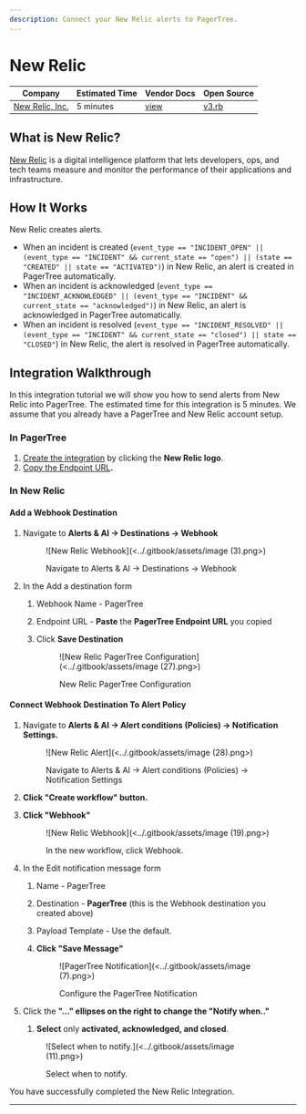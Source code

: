 ```yaml
---
description: Connect your New Relic alerts to PagerTree.
---
```


# New Relic

| Company                                  | Estimated Time | Vendor Docs                                                                                                                                           | Open Source                                                                                                                   |
| ---------------------------------------- | -------------- | ----------------------------------------------------------------------------------------------------------------------------------------------------- | ----------------------------------------------------------------------------------------------------------------------------- |
| [New Relic, Inc.](https://newrelic.com/) | 5 minutes      | [view](https://docs.newrelic.com/docs/alerts/new-relic-alerts/managing-notification-channels/notification-channels-control-where-send-alerts#webhook) | [v3.rb](https://github.com/PagerTree/pager\_tree-integrations/blob/main/app/models/pager\_tree/integrations/new\_relic/v3.rb) |

## What is New Relic?

[New Relic](https://newrelic.com/) is a digital intelligence platform that lets developers, ops, and tech teams measure and monitor the performance of their applications and infrastructure.

## **How It Works**

New Relic creates alerts.

* When an incident is created (`event_type == "INCIDENT_OPEN" || (event_type == "INCIDENT" && current_state == "open") || (state == "CREATED" || state == "ACTIVATED")`) in New Relic, an alert is created in PagerTree automatically.
* When an incident is acknowledged (`event_type == "INCIDENT_ACKNOWLEDGED" || (event_type == "INCIDENT" && current_state == "acknowledged")`) in New Relic, an alert is acknowledged in PagerTree automatically.
* When an incident is resolved (`event_type == "INCIDENT_RESOLVED" || (event_type == "INCIDENT" && current_state == "closed") || state == "CLOSED"`) in New Relic, the alert is resolved in PagerTree automatically.

## Integration Walkthrough

In this integration tutorial we will show you how to send alerts from New Relic into PagerTree. The estimated time for this integration is 5 minutes. We assume that you already have a PagerTree and New Relic account setup.

### In PagerTree

1. [Create the integration](introduction.md#create-an-integration) by clicking the **New Relic logo**.
2. [Copy the Endpoint URL](introduction.md#copy-the-endpoint-url)**.**

### **In New Relic**

#### Add a Webhook Destination

1.  Navigate to **Alerts & AI -> Destinations -> Webhook**&#x20;

    <figure>![New Relic Webhook](<../.gitbook/assets/image (3).png>)<figcaption><p>Navigate to Alerts &#x26; AI -> Destinations -> Webhook</p></figcaption></figure>
2. In the Add a destination form
   1. Webhook Name - PagerTree
   2. Endpoint URL - **Paste** the **PagerTree Endpoint URL** you copied
   3.  Click **Save Destination**&#x20;

       <figure>![New Relic PagerTree Configuration](<../.gitbook/assets/image (27).png>)<figcaption><p>New Relic PagerTree Configuration</p></figcaption></figure>

#### Connect Webhook Destination To Alert Policy

1.  Navigate to **Alerts & AI -> Alert conditions (Policies) -> Notification Settings.**&#x20;

    <figure>![New Relic Alert](<../.gitbook/assets/image (28).png>)<figcaption><p>Navigate to Alerts &#x26; AI -> Alert conditions (Policies) -> Notification Settings</p></figcaption></figure>
2. **Click "Create workflow" button.**
3.  **Click "Webhook"**&#x20;

    <figure>![New Relic Webhook](<../.gitbook/assets/image (19).png>)<figcaption><p>In the new workflow, click Webhook.</p></figcaption></figure>
4. In the Edit notification message form
   1. Name - PagerTree
   2. Destination - **PagerTree** (this is the Webhook destination you created above)
   3. Payload Template - Use the default.
   4.  **Click "Save Message"**&#x20;

       <figure>![PagerTree Notification](<../.gitbook/assets/image (7).png>)<figcaption><p>Configure the PagerTree Notification</p></figcaption></figure>
5.  Click the **"..." ellipses on the right to change the "Notify when.."**

    1. **Select** only **activated, acknowledged, and closed**.

    <figure>![Select when to notify.](<../.gitbook/assets/image (11).png>)<figcaption><p>Select when to notify.</p></figcaption></figure>

You have successfully completed the New Relic Integration.

***
